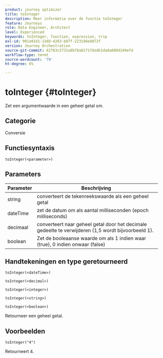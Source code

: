 ```yaml
---
product: journey optimizer
title: toInteger
description: Meer informatie over de functie toInteger
feature: Journeys
role: Data Engineer, Architect
level: Experienced
keywords: toInteger, function, expression, trip
exl-id: 901a91d1-13dd-4283-b87f-223196eb072f
version: Journey Orchestration
source-git-commit: 62783c5731a8b78a8171fdadb1da8a680d249efd
workflow-type: tm+mt
source-wordcount: '79'
ht-degree: 6%

---
```


# toInteger {#toInteger}

Zet een argumentwaarde in een geheel getal om.

## Categorie

Conversie

## Functiesyntaxis

`toInteger(<parameter>)`

## Parameters

| Parameter | Beschrijving |
|--- |--- |
| string | converteert de tekenreekswaarde als een geheel getal |
| dateTime | zet de datum om als aantal milliseconden (epoch milliseconds) |
| decimaal | converteert naar geheel getal door het decimale gedeelte te verwijderen (1,5 wordt bijvoorbeeld 1). |
| boolean | Zet de booleaanse waarde om als 1 indien waar (true), 0 indien onwaar (false) |

## Handtekeningen en type geretourneerd

`toInteger(<dateTime>)`

`toInteger(<decimal>)`

`toInteger(<integer>)`

`toInteger(<string>)`

`toInteger(<boolean>)`

Retourneer een geheel getal.

## Voorbeelden

`toInteger("4")`

Retourneert 4.
